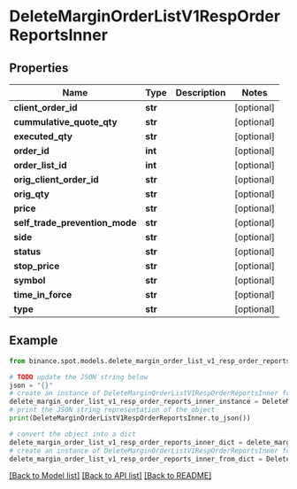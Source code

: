 # DeleteMarginOrderListV1RespOrderReportsInner


## Properties

Name | Type | Description | Notes
------------ | ------------- | ------------- | -------------
**client_order_id** | **str** |  | [optional] 
**cummulative_quote_qty** | **str** |  | [optional] 
**executed_qty** | **str** |  | [optional] 
**order_id** | **int** |  | [optional] 
**order_list_id** | **int** |  | [optional] 
**orig_client_order_id** | **str** |  | [optional] 
**orig_qty** | **str** |  | [optional] 
**price** | **str** |  | [optional] 
**self_trade_prevention_mode** | **str** |  | [optional] 
**side** | **str** |  | [optional] 
**status** | **str** |  | [optional] 
**stop_price** | **str** |  | [optional] 
**symbol** | **str** |  | [optional] 
**time_in_force** | **str** |  | [optional] 
**type** | **str** |  | [optional] 

## Example

```python
from binance.spot.models.delete_margin_order_list_v1_resp_order_reports_inner import DeleteMarginOrderListV1RespOrderReportsInner

# TODO update the JSON string below
json = "{}"
# create an instance of DeleteMarginOrderListV1RespOrderReportsInner from a JSON string
delete_margin_order_list_v1_resp_order_reports_inner_instance = DeleteMarginOrderListV1RespOrderReportsInner.from_json(json)
# print the JSON string representation of the object
print(DeleteMarginOrderListV1RespOrderReportsInner.to_json())

# convert the object into a dict
delete_margin_order_list_v1_resp_order_reports_inner_dict = delete_margin_order_list_v1_resp_order_reports_inner_instance.to_dict()
# create an instance of DeleteMarginOrderListV1RespOrderReportsInner from a dict
delete_margin_order_list_v1_resp_order_reports_inner_from_dict = DeleteMarginOrderListV1RespOrderReportsInner.from_dict(delete_margin_order_list_v1_resp_order_reports_inner_dict)
```
[[Back to Model list]](../README.md#documentation-for-models) [[Back to API list]](../README.md#documentation-for-api-endpoints) [[Back to README]](../README.md)


